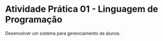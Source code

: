 # Atividade Prática 01 - Linguagem de Programação

Desenvolver um sistema para gerenciamento de alunos. 

